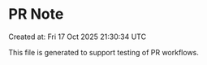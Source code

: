 # PR Note

Created at: Fri 17 Oct 2025 21:30:34 UTC

This file is generated to support testing of PR workflows.
